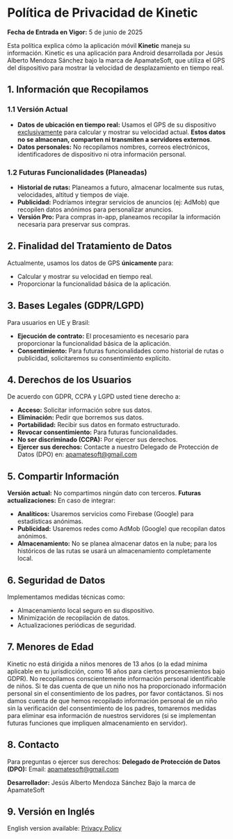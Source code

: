 # Política de Privacidad de Kinetic
**Fecha de Entrada en Vigor:** 5 de junio de 2025

Esta política explica cómo la aplicación móvil **Kinetic** maneja su información. Kinetic es una aplicación para Android
desarrollada por Jesús Alberto Mendoza Sánchez bajo la marca de ApamateSoft, que utiliza el GPS del dispositivo para 
mostrar la velocidad de desplazamiento en tiempo real.

## 1. Información que Recopilamos
### 1.1 Versión Actual
- **Datos de ubicación en tiempo real:** Usamos el GPS de su dispositivo <u>exclusivamente</u> para calcular y mostrar 
su velocidad actual. **Estos datos no se almacenan, comparten ni transmiten a servidores externos**.
- **Datos personales:** No recopilamos nombres, correos electrónicos, identificadores de dispositivo ni otra información personal.

### 1.2 Futuras Funcionalidades (Planeadas)
- **Historial de rutas:** Planeamos a futuro, almacenar localmente sus rutas, velocidades, altitud y tiempos de viaje.
- **Publicidad:** Podríamos integrar servicios de anuncios (ej: AdMob) que recopilen datos anónimos para personalizar anuncios.
- **Versión Pro:** Para compras in-app, planeamos recopilar la información necesaria para preservar sus compras.

## 2. Finalidad del Tratamiento de Datos
Actualmente, usamos los datos de GPS **únicamente** para:
- Calcular y mostrar su velocidad en tiempo real.
- Proporcionar la funcionalidad básica de la aplicación.

## 3. Bases Legales (GDPR/LGPD)
Para usuarios en UE y Brasil:
- **Ejecución de contrato:** El procesamiento es necesario para proporcionar la funcionalidad básica de la aplicación.
- **Consentimiento:** Para futuras funcionalidades como historial de rutas o publicidad, solicitaremos su consentimiento explícito.

## 4. Derechos de los Usuarios
De acuerdo con GDPR, CCPA y LGPD usted tiene derecho a:
- **Acceso:** Solicitar información sobre sus datos.
- **Eliminación:** Pedir que borremos sus datos.
- **Portabilidad:** Recibir sus datos en formato estructurado.
- **Revocar consentimiento:** Para futuras funcionalidades.
- **No ser discriminado (CCPA):** Por ejercer sus derechos.
- **Ejercer sus derechos:** Contacte a nuestro Delegado de Protección de Datos (DPO) en: <a href="mailto:apamatesoft@gmail.com">apamatesoft@gmail.com</a>

## 5. Compartir Información
**Versión actual:** No compartimos ningún dato con terceros.
**Futuras actualizaciones:** En caso de integrar:
- **Analíticos:** Usaremos servicios como Firebase (Google) para estadísticas anónimas.
- **Publicidad:** Usaremos redes como AdMob (Google) que recopilan datos anónimos.
- **Almacenamiento:** No se planea almacenar datos en la nube; para los históricos de las rutas se usará un almacenamiento completamente local.

## 6. Seguridad de Datos
Implementamos medidas técnicas como:
- Almacenamiento local seguro en su dispositivo.
- Minimización de recopilación de datos.
- Actualizaciones periódicas de seguridad.

## 7. Menores de Edad
Kinetic no está dirigida a niños menores de 13 años (o la edad mínima aplicable en tu jurisdicción, como 16 años para
ciertos procesamientos bajo GDPR). No recopilamos conscientemente información personal identificable de niños. Si te
das cuenta de que un niño nos ha proporcionado información personal sin el consentimiento de los padres, por favor
contáctanos. Si nos damos cuenta de que hemos recopilado información personal de un niño sin la verificación del
consentimiento de los padres, tomaremos medidas para eliminar esa información de nuestros servidores (si se
implementan futuras funciones que impliquen almacenamiento en servidor).

## 8. Contacto
Para preguntas o ejercer sus derechos:
**Delegado de Protección de Datos (DPO):**
Email: <a href="mailto:apamatesoft@gmail.com">apamatesoft@gmail.com</a>

**Desarrollador:**
Jesús Alberto Mendoza Sánchez
Bajo la marca de ApamateSoft

## 9. Versión en Inglés
English version available: <a href="en/police.md">Privacy Policy</a>
